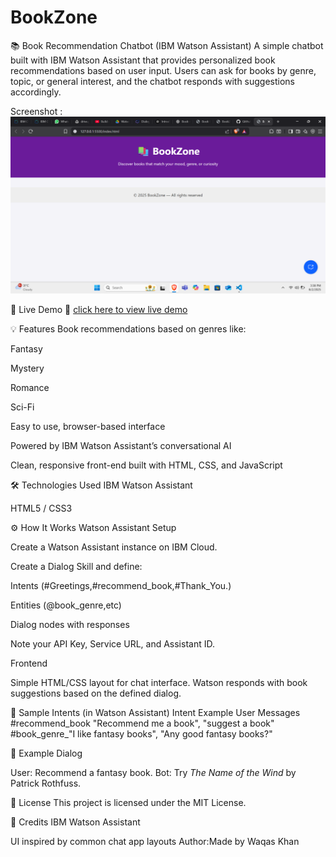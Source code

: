 # BookZone
📚 Book Recommendation Chatbot (IBM Watson Assistant)
A simple chatbot built with IBM Watson Assistant that provides personalized book recommendations based on user input. Users can ask for books by genre, topic, or general interest, and the chatbot responds with suggestions accordingly.

Screenshot :
![image alt](https://github.com/waqas979/BookZone/blob/main/book_zone.png?raw=true)

🚀 Live Demo
🔗 [click here to view live demo](https://waqas979.github.io/BookZone/)


💡 Features
Book recommendations based on genres like:

Fantasy

Mystery

Romance

Sci-Fi

Easy to use, browser-based interface

Powered by IBM Watson Assistant’s conversational AI

Clean, responsive front-end built with HTML, CSS, and JavaScript

🛠️ Technologies Used
IBM Watson Assistant

HTML5 / CSS3 

⚙️ How It Works
Watson Assistant Setup

Create a Watson Assistant instance on IBM Cloud.

Create a Dialog Skill and define:

Intents (#Greetings,#recommend_book,#Thank_You.)

Entities (@book_genre,etc)

Dialog nodes with responses

Note your API Key, Service URL, and Assistant ID.

Frontend

Simple HTML/CSS layout for chat interface.
Watson responds with book suggestions based on the defined dialog.


🧠 Sample Intents (in Watson Assistant)
Intent	Example User Messages
#recommend_book	"Recommend me a book", "suggest a book"
#book_genre_"I like fantasy books", "Any good fantasy books?"


💬 Example Dialog

User: Recommend a fantasy book.
Bot: Try *The Name of the Wind* by Patrick Rothfuss.


📜 License
This project is licensed under the MIT License.

🙌 Credits
IBM Watson Assistant

UI inspired by common chat app layouts
Author:Made by Waqas Khan

